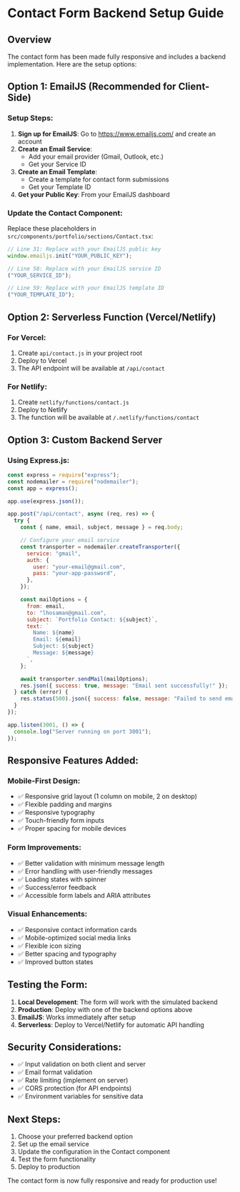 # Contact Form Backend Setup Guide

## Overview

The contact form has been made fully responsive and includes a backend implementation. Here are the setup options:

## Option 1: EmailJS (Recommended for Client-Side)

### Setup Steps:

1. **Sign up for EmailJS**: Go to https://www.emailjs.com/ and create an account
2. **Create an Email Service**:
   - Add your email provider (Gmail, Outlook, etc.)
   - Get your Service ID
3. **Create an Email Template**:
   - Create a template for contact form submissions
   - Get your Template ID
4. **Get your Public Key**: From your EmailJS dashboard

### Update the Contact Component:

Replace these placeholders in `src/components/portfolio/sections/Contact.tsx`:

```javascript
// Line 31: Replace with your EmailJS public key
window.emailjs.init("YOUR_PUBLIC_KEY");

// Line 58: Replace with your EmailJS service ID
("YOUR_SERVICE_ID");

// Line 59: Replace with your EmailJS template ID
("YOUR_TEMPLATE_ID");
```

## Option 2: Serverless Function (Vercel/Netlify)

### For Vercel:

1. Create `api/contact.js` in your project root
2. Deploy to Vercel
3. The API endpoint will be available at `/api/contact`

### For Netlify:

1. Create `netlify/functions/contact.js`
2. Deploy to Netlify
3. The function will be available at `/.netlify/functions/contact`

## Option 3: Custom Backend Server

### Using Express.js:

```javascript
const express = require("express");
const nodemailer = require("nodemailer");
const app = express();

app.use(express.json());

app.post("/api/contact", async (req, res) => {
  try {
    const { name, email, subject, message } = req.body;

    // Configure your email service
    const transporter = nodemailer.createTransporter({
      service: "gmail",
      auth: {
        user: "your-email@gmail.com",
        pass: "your-app-password",
      },
    });

    const mailOptions = {
      from: email,
      to: "lhosaman@gmail.com",
      subject: `Portfolio Contact: ${subject}`,
      text: `
        Name: ${name}
        Email: ${email}
        Subject: ${subject}
        Message: ${message}
      `,
    };

    await transporter.sendMail(mailOptions);
    res.json({ success: true, message: "Email sent successfully!" });
  } catch (error) {
    res.status(500).json({ success: false, message: "Failed to send email" });
  }
});

app.listen(3001, () => {
  console.log("Server running on port 3001");
});
```

## Responsive Features Added:

### Mobile-First Design:

- ✅ Responsive grid layout (1 column on mobile, 2 on desktop)
- ✅ Flexible padding and margins
- ✅ Responsive typography
- ✅ Touch-friendly form inputs
- ✅ Proper spacing for mobile devices

### Form Improvements:

- ✅ Better validation with minimum message length
- ✅ Error handling with user-friendly messages
- ✅ Loading states with spinner
- ✅ Success/error feedback
- ✅ Accessible form labels and ARIA attributes

### Visual Enhancements:

- ✅ Responsive contact information cards
- ✅ Mobile-optimized social media links
- ✅ Flexible icon sizing
- ✅ Better spacing and typography
- ✅ Improved button states

## Testing the Form:

1. **Local Development**: The form will work with the simulated backend
2. **Production**: Deploy with one of the backend options above
3. **EmailJS**: Works immediately after setup
4. **Serverless**: Deploy to Vercel/Netlify for automatic API handling

## Security Considerations:

- ✅ Input validation on both client and server
- ✅ Email format validation
- ✅ Rate limiting (implement on server)
- ✅ CORS protection (for API endpoints)
- ✅ Environment variables for sensitive data

## Next Steps:

1. Choose your preferred backend option
2. Set up the email service
3. Update the configuration in the Contact component
4. Test the form functionality
5. Deploy to production

The contact form is now fully responsive and ready for production use!
